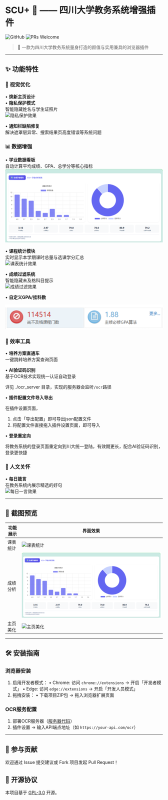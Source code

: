 # SCU+ 🎯 —— 四川大学教务系统增强插件

![GitHub](https://img.shields.io/badge/License-GPL3.0-green) ![PRs Welcome](https://img.shields.io/badge/PRs-Welcome-brightgreen)

> 🌈 一款为四川大学教务系统量身打造的颜值与实用兼具的浏览器插件

---

## ✨ 功能特性

### 🎨 视觉优化
• **焕新主页设计**  
• **隐私保护模式**  
  智能隐藏姓名与学生证照片  
  ![隐私保护效果](./showImage/4.png)

• **通知栏缺陷修复**  
  解决遮罩层异常、搜索结果页高度错误等系统问题  

### 📊 数据增强
• **学业数据看板**  
  自动计算平均成绩、GPA、总学分等核心指标  
  ![成绩分析效果](./showImage/2.png)

• **课程统计模块**  
  实时显示本学期课时总量与选课学分汇总  
  ![课表统计效果](./showImage/1.png)

• **成绩过滤系统**  
  智能隐藏未及格科目提示  
  ![成绩过滤效果](./showImage/3.png)

• **自定义GPA/挂科数**  

  ![成绩过滤效果](./showImage/9.png)

### 🚀 效率工具
• **培养方案直通车**  
  一键跳转培养方案查询页面  

• **AI验证码识别**  
  基于OCR技术实现统一认证自动登录  

  详见 ./ocr_server 目录，实现的服务器会监听`/ocr`路径

• **插件配置文件导入导出**
 
  在插件设置页面，
  1. 点击「导出配置」即可导出json配置文件
  2. 将配置文件直接拖入插件设置页面，即可导入

• **登录重定向**

  将教务系统的登录页面重定向到川大统一登陆，有效期更长，配合AI验证码识别，登录更快捷

### 🌟 人文关怀
• **每日箴言**  
  在教务系统内展示精选的好句  
  ![每日一言效果](./showImage/7.png)

---

## 📸 截图预览

| 功能展示 | 界面效果 |
|---------|----------|
| 课表统计 | ![课表统计](./showImage/1.png) |
| 成绩分析 | ![成绩分析](./showImage/2.png) |
| 主页美化 | ![主页美化](./showImage/5.png) |

---

## 🛠️ 安装指南

### 浏览器安装
1. 启用开发者模式：
   • Chrome: 访问 `chrome://extensions` → 开启「开发者模式」
   • Edge: 访问 `edge://extensions` → 开启「开发人员模式」
2. 拖拽安装：
   • 下载项目ZIP包 → 拖入浏览器扩展页面

### OCR服务配置
1. 部署OCR服务器（[服务器代码](./ocr_server)）
2. 插件设置 → 输入API端点地址（如 `https://your-api.com/ocr`）

---

## 🤝 参与贡献
欢迎通过 Issue 提交建议或 Fork 项目发起 Pull Request！

## 📜 开源协议
本项目基于 [GPL-3.0](./LICENSE) 开源。
